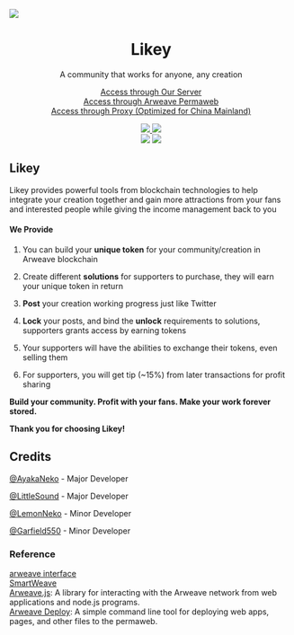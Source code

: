 ![](https://i.loli.net/2021/04/06/EjTf9Jm6MrtRVAH.png)




<h1 align="center">Likey</h1>
<p align="center">A community that works for anyone, any creation</p>
<p align="center">
  <a href="https://likey.arcucy.io/#/">Access through Our Server</a><br>
  <a href="https://arweave.net/qQAxLDBzIU1G7i9nTAxJn1WSEzM5ykSaIWuYHBPE6DI/#/">Access through Arweave Permaweb</a><br>
  <a href="https://arweave.arcucy.io/qQAxLDBzIU1G7i9nTAxJn1WSEzM5ykSaIWuYHBPE6DI/#/">Access through Proxy (Optimized for China Mainland)</a><br>
</p>

<p align="center">
  <a href="https://t.me/ArclightMusic">
    <img src="https://img.shields.io/badge/Chat%20on-Telegram-%235AA9E6?logo=telegram" />
  </a>
  <a href="https://discord.gg/bGZ2ZQ">
    <img src="https://img.shields.io/discord/766689493435678770.svg?label=&logo=discord&logoColor=ffffff&color=7389D8&labelColor=6A7EC2" />
  </a><br>
  <img src="https://github.com/Arcucy/ArcLight/workflows/Node%20Build%20Test/badge.svg" />
  <img src="https://github.com/Arcucy/ArcLight/workflows/Production%20CI%20Build%20Test/badge.svg">
</p>

## Likey

Likey provides powerful tools from blockchain technologies to help integrate your creation together and gain more attractions from your fans and interested people while giving the income management back to you

#### We Provide

1. You can build your **unique token** for your community/creation in Arweave blockchain

2. Create different **solutions** for supporters to purchase, they will earn your unique token in return

3. **Post** your creation working progress just like Twitter

4. **Lock** your posts, and bind the **unlock** requirements to solutions, supporters grants access by earning tokens

5. Your supporters will have the abilities to exchange their tokens, even selling them

6. For supporters, you will get tip (~15%) from later transactions for profit sharing

   

**Build your community. Profit with your fans. Make your work forever stored.**

**Thank you for choosing Likey!**

## Credits

[@AyakaNeko](https://github.com/nekomeowww) - Major Developer

[@LittleSound](https://github.com/LittleSound) - Major Developer   

[@LemonNeko](https://github.com/LemonNekoGH) - Minor Developer   

[@Garfield550](https://github.com/Garfield550) - Minor Developer   

### Reference
[arweave interface](https://www.arweave.org/build)   
[SmartWeave](https://github.com/ArweaveTeam/Smartweave)     
[Arweave.js](https://github.com/ArweaveTeam/arweave-js): A library for interacting with the Arweave network from web applications and node.js programs.    
[Arweave Deploy](https://github.com/ArweaveTeam/arweave-deploy): A simple command line tool for deploying web apps, pages, and other files to the permaweb.    
